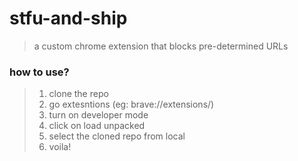 # stfu-and-ship
> a custom chrome extension that blocks pre-determined URLs


### how to use?
> 1. clone the repo 
> 2. go extesntions (eg: brave://extensions/)
> 3. turn on developer mode
> 4. click on load unpacked
> 5. select the cloned repo from local
> 6. voila!
